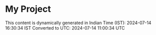 # My Project

This content is dynamically generated in Indian Time (IST): 2024-07-14 16:30:34 IST
Converted to UTC: 2024-07-14 11:00:34 UTC
